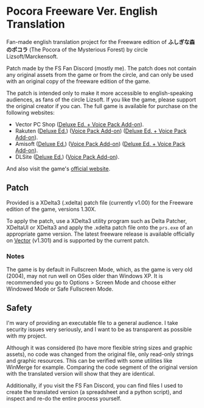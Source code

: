 # Pocora Freeware Ver. English Translation

Fan-made english translation project for the Freeware edition of **ふしぎな森のポコラ** (The Pocora of the Mysterious Forest) by circle Lizsoft/Marckensoft.

Patch made by the FS Fan Discord (mostly me). The patch does not contain any original assets from the game or from the circle, and can only be used with an original copy of the freeware edition of the game.

The patch is intended only to make it more accessible to english-speaking audiences, as fans of the circle Lizsoft. If you like the game, please support the original creator if you can. The full game is available for purchase on the following websites:

- Vector PC Shop ([Deluxe Ed. + Voice Pack Add-on](https://pcshop.vector.co.jp/service/servlet/Catalogue.Detail.Top?ITEM_NO=SR086402)).
- Rakuten ([Deluxe Ed.](https://books.rakuten.co.jp/rd/901300219/)) ([Voice Pack Add-on](https://books.rakuten.co.jp/rd/901300686/)) ([Deluxe Ed. + Voice Pack Add-on](https://books.rakuten.co.jp/rd/901300687/)).
- Amisoft ([Deluxe Ed.](http://dl.amisoft.net/detail?id=AMI00194)) ([Voice Pack Add-on](http://dl.amisoft.net/detail?id=AMI00651)) ([Deluxe Ed. + Voice Pack Add-on](http://dl.amisoft.net/detail?id=AMI00655)).
- DLSite ([Deluxe Ed.](https://www.dlsite.com/home/work/=/product_id/RJ014932.html)) ([Voice Pack Add-on](https://www.dlsite.com/home/work/=/product_id/RJ019322.html)).

And also visit the game's [official website](http://lizsoft.jp/pokora/prs_products.htm).

## Patch

Provided is a XDelta3 (.xdelta) patch file (currently v1.00) for the Freeware edition of the game, versions 1.30X.

To apply the patch, use a XDelta3 utility program such as Delta Patcher, XDeltaUI or XDelta3 and apply the .xdelta patch file onto the `prs.exe` of an appropriate game version. The latest freeware release is available officially on [Vector](https://www.vector.co.jp/soft/win95/game/se322821.html) (v1.301) and is supported by the current patch.

### Notes

The game is by default in Fullscreen Mode, which, as the game is very old (2004), may not run well on OSes older than Windows XP. It is recommended you go to Options > Screen Mode and choose either Windowed Mode or Safe Fullscreen Mode.

## Safety

I'm wary of providing an executable file to a general audience. I take security issues very seriously, and I want to be as transparent as possible with my project.

Although it was considered (to have more flexible string sizes and graphic assets), no code was changed from the original file, only read-only strings and graphic resources. This can be verified with some utilities like WinMerge for example. Comparing the code segment of the original version with the translated version will show that they are identical.

Additionally, if you visit the FS Fan Discord, you can find files I used to create the translated version (a spreadsheet and a python script), and inspect and re-do the entire process yourself.
